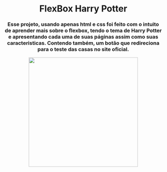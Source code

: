 <h1 align="center"> FlexBox Harry Potter </h1>
<h3 align="center"> Esse projeto, usando apenas html e css foi feito com o intuito de aprender mais sobre o flexbox, tendo o tema de Harry Potter e apresentando cada uma de suas páginas assim como suas caracteristicas. Contendo também, um botão que redireciona para o teste das casas no site oficial. </h3>

<p align="center">
  <img height="350" src="https://user-images.githubusercontent.com/80493617/171045354-d6d74072-cec5-4927-8fa8-8c46d514f1c3.gif">
</p>
